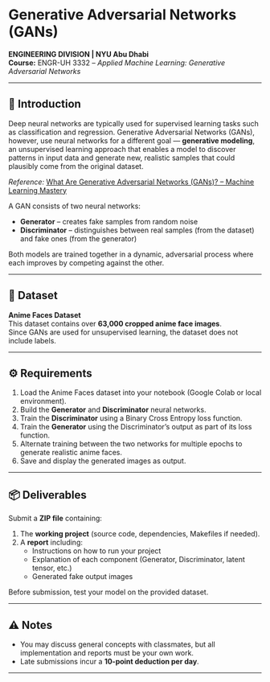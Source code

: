 # Generative Adversarial Networks (GANs)

**ENGINEERING DIVISION | NYU Abu Dhabi**  
**Course:** ENGR-UH 3332 – *Applied Machine Learning: Generative Adversarial Networks*

---

## 🧠 Introduction
Deep neural networks are typically used for supervised learning tasks such as classification and regression. Generative Adversarial Networks (GANs), however, use neural networks for a different goal — **generative modeling**, an unsupervised learning approach that enables a model to discover patterns in input data and generate new, realistic samples that could plausibly come from the original dataset.  

*Reference:* [What Are Generative Adversarial Networks (GANs)? – Machine Learning Mastery](https://machinelearningmastery.com/what-are-generative-adversarial-networks-gans/)

A GAN consists of two neural networks:  
- **Generator** – creates fake samples from random noise  
- **Discriminator** – distinguishes between real samples (from the dataset) and fake ones (from the generator)  

Both models are trained together in a dynamic, adversarial process where each improves by competing against the other.

---

## 🎨 Dataset
**Anime Faces Dataset**  
This dataset contains over **63,000 cropped anime face images**.  
Since GANs are used for unsupervised learning, the dataset does not include labels.

---

## ⚙️ Requirements
1. Load the Anime Faces dataset into your notebook (Google Colab or local environment).  
2. Build the **Generator** and **Discriminator** neural networks.  
3. Train the **Discriminator** using a Binary Cross Entropy loss function.  
4. Train the **Generator** using the Discriminator’s output as part of its loss function.  
5. Alternate training between the two networks for multiple epochs to generate realistic anime faces.  
6. Save and display the generated images as output.

---

## 📦 Deliverables
Submit a **ZIP file** containing:
1. The **working project** (source code, dependencies, Makefiles if needed).  
2. A **report** including:  
   - Instructions on how to run your project  
   - Explanation of each component (Generator, Discriminator, latent tensor, etc.)  
   - Generated fake output images  

Before submission, test your model on the provided dataset.

---

## ⚠️ Notes
- You may discuss general concepts with classmates, but all implementation and reports must be your own work.  
- Late submissions incur a **10-point deduction per day**.

---
